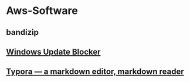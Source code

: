 # Aws-Software


## bandizip



## [Windows Update Blocker](https://www.sordum.org/9470/windows-update-blocker-v1-5/)



## [Typora — a markdown editor, markdown reader](https://www.typora.io/)





